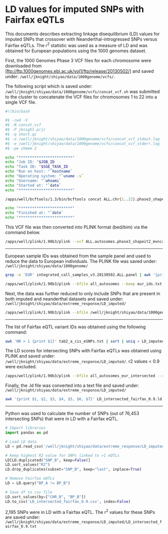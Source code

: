 # LD values for imputed SNPs with Fairfax eQTLs

This documents describes extracting linkage disequilibrium (LD) values for imputed SNPs that crossover with Neanderthal-introgressed SNPs versus Fairfax eQTLs. The r<sup>2</sup> statistic was used as a measure of LD and was obtained for European populations using the 1000 genomes dataset.

First, the 1000 Genomes Phase 3 VCF files for each chromosome were downloaded from [ftp://ftp.1000genomes.ebi.ac.uk/vol1/ftp/release/20130502/] and saved under: `/well/jknight/shiyao/data/1000genome/vcfs/`.

The following script which is saved under: `/well/jknight/shiyao/data/1000genome/vcfs/concat_vcf.sh` was submitted to the cluster to concatenate the VCF files for chromosomes 1 to 22 into a single VCF file.

```bash
#!/bin/bash

#$ -cwd -V
#$ -N concat_vcf
#$ -P jknight.prjc
#$ -q short.qc
#$ -o /well/jknight/shiyao/data/1000genome/vcfs/concat_vcf_stdout.log
#$ -e /well/jknight/shiyao/data/1000genome/vcfs/concat_vcf_stderr.log
#$ -pe shmem 2

echo "************************"
echo "Job ID: "$JOB_ID
echo "Task ID: "$SGE_TASK_ID
echo "Run on host: "`hostname`
echo "Operating system: "`uname -s`
echo "Username: "`whoami`
echo "Started at: "`date`
echo "************************"

/apps/well/bcftools/1.3/bin/bcftools concat ALL.chr{1..22}.phase3_shapeit2_mvncall_integrated_v5a.20130502.genotypes.vcf.gz -Oz -o  ALL.autosomes.phase3_shapeit2_mvncall_integrated_v5a.20130502.genotypes.vcf.gz

echo "************************"
echo "Finished at: "`date`
echo "************************"
```

This VCF file was then converted into PLINK format (bed/bim) via the command below.

```bash
/apps/well/plink/1.90b3/plink --vcf ALL.autosomes.phase3_shapeit2_mvncall_integrated_v5a.20130502.genotypes.vcf.gz --make-bed --out ../all_autosomes
```

---

European sample IDs was obtained from the sample panel and used to reduce the data to European individuals. The PLINK file was saved under: `/well/jknight/shiyao/data/1000genome/`

```bash
grep -e 'EUR' integrated_call_samples_v3.20130502.ALL.panel | awk '{print $1, $1}' > ../eur_ids.txt

/apps/well/plink/1.90b3/plink --bfile all_autosomes --keep eur_ids.txt --make-bed --out all_autosomes_eur
```

Next, the data was further reduced to only include SNPs that are present in both imputed and neanderthal datasets and saved under: `/well/jknight/shiyao/data/extreme_response/LD_imputed/`
 
```bash
/apps/well/plink/1.90b3/plink --bfile /well/jknight/shiyao/data/1000genome/all_autosomes_eur --extract imputed_intersected_ids.txt --make-bed --out all_autosomes_eur_intersected
```

---

The list of Fairfax eQTL variant IDs was obtained using the following command:

```bash
awk 'NR > 1 {print $1}' tab2_a_cis_eSNPs.txt | sort | uniq > LD_imputed/fairfax_eQTLs.txt
```

The LD scores for intersecting SNPs with Fairfax eQTLs was obtained using PLINK and saved under: `/well/jknight/shiyao/data/extreme_response/LD_imputed/`. r2 values < 0.9 were excluded.

```bash
/apps/well/plink/1.90b3/plink --bfile all_autosomes_eur_intersected --r2 --ld-window 100000 --ld-window-kb 10000000 --ld-window-r2 0.9 --ld-snp-list fairfax_eQTLs.txt --out LD_intersected_fairfax_0.9
```

Finally, the .ld file was converted into a text file and saved under: `/well/jknight/shiyao/data/extreme_response/LD_imputed/`
```bash
awk '{print $1, $2, $3, $4, $5, $6, $7}' LD_intersected_fairfax_0.9.ld > LD_intersected_fairfax_0.9.txt
```

---

Python was used to calculate the number of SNPs (out of 76,453 intersecting SNPs) that were in LD with a Fairfax eQTL.

```python
# Import libraries
import pandas as pd

# Load LD data
LD = pd.read_csv('/well/jknight/shiyao/data/extreme_response/LD_imputed/LD_intersected_fairfax_0.9.txt', sep=' ')

# Keep highest R2 value for SNPs linked to >1 eQTLs
LD[LD.duplicated("SNP_B", keep=False)]
LD.sort_values("R2")
LD.drop_duplicates(subset="SNP_B", keep="last", inplace=True)

# Remove Fairfax eQTLs
LD = LD.query("BP_A != BP_B")

# Save df to csv file
LD.sort_values(by=["CHR_B", "BP_B"])
LD.to_csv('LD_intersected_fairfax_0.9.csv', index=False)
```

2,195 SNPs were in LD with a Fairfax eQTL. The r<sup>2</sup> values for these SNPs are saved under: `/well/jknight/shiyao/data/extreme_response/LD_imputed/LD_intersected_fairfax_0.9.txt`

